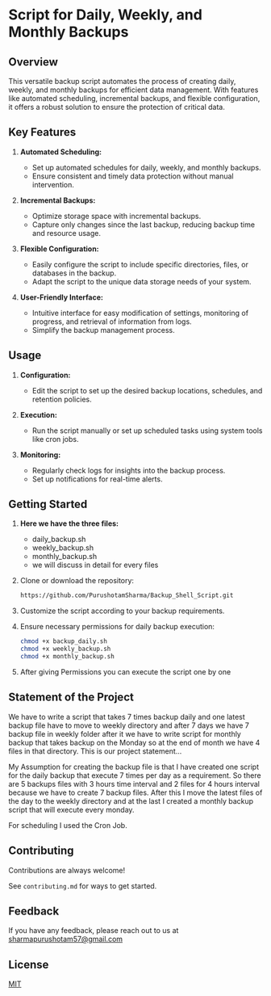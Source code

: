 # Script for  Daily, Weekly, and Monthly Backups

## Overview

This versatile backup script automates the process of creating daily, weekly, and monthly backups for efficient data management. With features like automated scheduling, incremental backups, and flexible configuration, it offers a robust solution to ensure the protection of critical data.

## Key Features

1. **Automated Scheduling:**
   - Set up automated schedules for daily, weekly, and monthly backups.
   - Ensure consistent and timely data protection without manual intervention.

2. **Incremental Backups:**
   - Optimize storage space with incremental backups.
   - Capture only changes since the last backup, reducing backup time and resource usage.

3. **Flexible Configuration:**
   - Easily configure the script to include specific directories, files, or databases in the backup.
   - Adapt the script to the unique data storage needs of your system.

4. **User-Friendly Interface:**
   - Intuitive interface for easy modification of settings, monitoring of progress, and retrieval of information from logs.
   - Simplify the backup management process.

## Usage

1. **Configuration:**
   - Edit the script to set up the desired backup locations, schedules, and retention policies.

2. **Execution:**
   - Run the script manually or set up scheduled tasks using system tools like cron jobs.

3. **Monitoring:**
   - Regularly check logs for insights into the backup process.
   - Set up notifications for real-time alerts.

## Getting Started
1.  **Here we have the three files:**
       - daily_backup.sh
       - weekly_backup.sh
       - monthly_backup.sh
       - we will discuss in detail for every files

2. Clone or download the repository:
      ```bash
   https://github.com/PurushotamSharma/Backup_Shell_Script.git

3. Customize the script according to your backup requirements.

4. Ensure necessary permissions for  daily backup execution:
      ```bash 
   chmod +x backup_daily.sh
   chmod +x weekly_backup.sh
   chmod +x monthly_backup.sh

5. After giving Permissions you can execute the script one by one

  
## Statement  of the Project
We have to write a script that takes 7 times backup daily  and one latest backup file have to move to weekly directory and after 7 days we have 7 backup file in weekly folder after it we have to write script for monthly backup that takes backup on the Monday so at the end of month we have 4 files in that directory.
This is our project statement...

My Assumption for creating the backup file is that  I have created one script for the daily backup that execute 7 times per day as a requirement. So there are 5 backups files with 3 hours time interval and 2 files for 4 hours interval because we have to create 7 backup files. 
After this I move the latest files of the day to the weekly directory and at the last I created a monthly backup script that will execute every monday.

For scheduling I used the Cron Job.

## Contributing

Contributions are always welcome!

See `contributing.md` for ways to get started.


## Feedback

If you have any feedback, please reach out to us at sharmapurushotam57@gmail.com

## License

[MIT](https://choosealicense.com/licenses/mit/)






